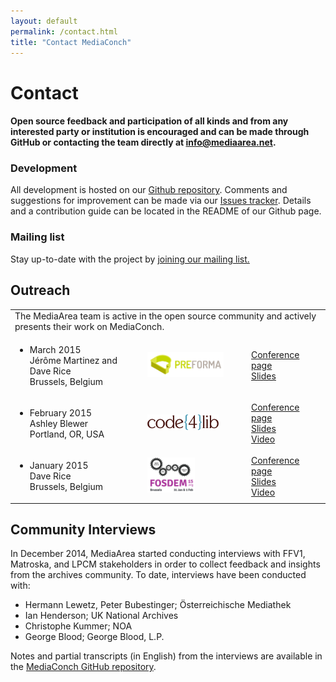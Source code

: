 ```yaml
---
layout: default
permalink: /contact.html
title: "Contact MediaConch"
---
```


 
# Contact

 
#### Open source feedback and participation of all kinds and from any interested party or institution is encouraged and can be made through GitHub or contacting the team directly at [info@mediaarea.net](mailto:info@mediaarea.net).
  
 
### Development

All development is hosted on our [Github repository](https://github.com/MediaArea/MediaConch). Comments and suggestions for improvement can be made via our [Issues tracker](https://github.com/MediaArea/MediaConch/issues). Details and a contribution guide can be located in the README of our Github page.

### Mailing list

Stay up-to-date with the project by [joining our mailing list.](https://docs.google.com/forms/d/1yWJZB6bt19rMrjYEOrYgKRK5sFjd4p7ZKDdXiKZrCTI/viewform?usp=send_form)

## Outreach 

<table>
<tr>
  <td colspan="3">
    The MediaArea team is active in the open source community and actively presents their work on MediaConch.
  </td>
</tr>
<tr>
  <td>
    <ul>
      <li>
      March 2015<br />
      Jérôme Martinez and Dave Rice<br />
      Brussels, Belgium
      </li>
    </ul>
  </td>
  <td style="width:33%; vertical-align: middle;">
    <a href="http://www.preforma-project.eu"><img src="images/pfo_logo.png" width="80%" alt="PREFORMA logo"></a>
  </td>
  <td style="width:25%; vertical-align: middle;">
    <a href="http://www.preforma-project.eu/design-phase-1-final-workshop.html">Conference page</a><br /><a href="http://mediaarea.github.io/MediaConch/Outreach/Slides">Slides</a>
  </td>
</tr>
<tr>
  <td>
    <ul>
        <li>
        February 2015<br />
        Ashley Blewer<br />
        Portland, OR, USA
        </li>
    </ul>
  </td>
  <td style="width:33%; vertical-align: middle;">
    <a href="http://code4lib.org"><img src="images/Code4Lib.png" width="75%" alt="Code4Lib logo"></a>
  </td>
  <td style="width:25%; vertical-align: middle;">
    <a href="http://wiki.code4lib.org/2015_Lightning_Talks">Conference page</a><br /><a href="http://ablwr.github.io/c4l_preforma/#/">Slides</a><br /><a href="https://www.youtube.com/watch?v=G7kgcZh2zeY&t=2h20m48s">Video</a>
  </td>
</tr>
<tr>
  <td>
  <ul>
      <li>
      January 2015<br />
      Dave Rice<br />
      Brussels, Belgium
      </li>
  </ul>
  </td>
  <td style="width:33%; vertical-align: middle;">
      <a href="http://fosdem.org"><img src="images/Fosdem_2015.png" width="50%" alt="FOSDEM 2015 logo"></a>
  </td>
  <td style="width:25%; vertical-align: middle;">
  <a href="https://fosdem.org/2015/schedule/event/enabling_video_preservation/">Conference page</a><br /><a href="https://fosdem.org/2015/schedule/event/enabling_video_preservation/attachments/slides/746/export/events/attachments/enabling_video_preservation/slides/746/preservation.pdf">Slides</a><br /><a href="http://video.fosdem.org/2015/devroom-open_media/enabling_video_preservation.mp4">Video</a>
  </td>
</tr>
</table>

## Community Interviews

<p>In December 2014, MediaArea started conducting interviews with FFV1, Matroska, and LPCM stakeholders in order to collect feedback and insights from the archives community.  To date, interviews have been conducted with:</p>
<ul>
  <li>Hermann Lewetz, Peter Bubestinger; Österreichische Mediathek
    </li>
  <li>Ian Henderson; UK National Archives
    </li>
  <li>Christophe Kummer; NOA
    </li>
  <li>George Blood; George Blood, L.P.
    </li>
</ul>
<p>Notes and partial transcripts (in English) from the interviews are available in the <a href="https://github.com/MediaArea/MediaConch/tree/master/Interviews">MediaConch GitHub repository</a>.</p>